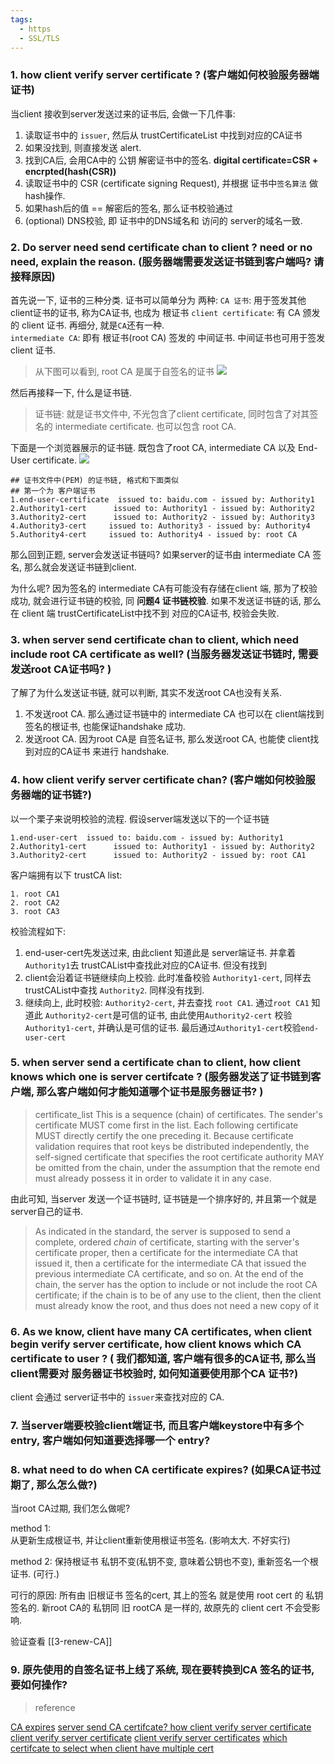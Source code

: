 ```yaml
---
tags:
  - https
  - SSL/TLS
---
```


### 1. how client verify server certificate ?  (客户端如何校验服务器端证书)
当client 接收到server发送过来的证书后, 会做一下几件事:
1. 读取证书中的 `issuer`, 然后从 trustCertificateList 中找到对应的CA证书
2. 如果没找到,  则直接发送 alert.  
3. 找到CA后, 会用CA中的 公钥 解密证书中的签名. **digital certificate=CSR + encrpted(hash(CSR))**
4. 读取证书中的 CSR (certificate signing  Request), 并根据 证书中`签名算法` 做 hash操作.
5. 如果hash后的值  == 解密后的签名, 那么证书校验通过
6. (optional) DNS校验, 即 证书中的DNS域名和 访问的 server的域名一致. 
		
### 2. Do server need send certificate chan to client ? need or no need, explain the reason.  (服务器端需要发送证书链到客户端吗?  请接释原因)
首先说一下, 证书的三种分类.
证书可以简单分为 两种:
`CA 证书`:  用于签发其他 client证书的证书, 称为CA证书, 也成为 根证书
`client certificate`:  有 CA 颁发的 client 证书.
再细分, 就是`CA`还有一种.  
`intermediate CA`: 即有 根证书(root CA) 签发的 中间证书.  中间证书也可用于签发 client 证书.

> 从下图可以看到,  root CA 是属于自签名的证书
![](./images/2-root-ca.png)

然后再接释一下, 什么是证书链.
> 证书链:  就是证书文件中, 不光包含了client certificate, 同时包含了对其签名的 intermediate certificate.  也可以包含 root CA.

下面是一个浏览器展示的证书链. 既包含了root CA,  intermediate CA 以及 End-User certificate.
![](./images/1-ssl-level.png)

```shell
## 证书文件中(PEM) 的证书链, 格式和下面类似
## 第一个为 客户端证书
1.end-user-certificate  issued to: baidu.com - issued by: Authority1
2.Authority1-cert      issued to: Authority1 - issued by: Authority2
3.Authority2-cert      issued to: Authority2 - issued by: Authority3
4.Authority3-cert     issued to: Authority3 - issued by: Authority4
5.Authority4-cert     issued to: Authority4 - issued by: root CA
```
那么回到正题, server会发送证书链吗?
如果server的证书由 intermediate CA 签名,  那么就会发送证书链到client.

为什么呢?
因为签名的 intermediate CA有可能没有存储在client 端,  那为了校验成功, 就会进行证书链的校验, 同 **问题4 证书链校验**.   如果不发送证书链的话, 那么在 client 端 trustCertificateList中找不到 对应的CA证书,  校验会失败.

### 3. when server send certificate chan to client, which need include root CA certificate as well?   (当服务器发送证书链时,  需要发送root CA证书吗? )
了解了为什么发送证书链,  就可以判断,  其实不发送root CA也没有关系.  
1.  不发送root CA.  那么通过证书链中的 intermediate CA 也可以在 client端找到签名的根证书,  也能保证handshake 成功.
2. 发送root CA. 因为root CA是 自签名证书, 那么发送root CA, 也能使 client找到对应的CA证书 来进行 handshake.
### 4. how client verify server certificate chan? (客户端如何校验服务器端的证书链?)
以一个栗子来说明校验的流程. 
假设server端发送以下的一个证书链
```shell
1.end-user-cert  issued to: baidu.com - issued by: Authority1
2.Authority1-cert      issued to: Authority1 - issued by: Authority2
3.Authority2-cert      issued to: Authority2 - issued by: root CA1
```

客户端拥有以下 trustCA list:
```shell
1. root CA1
2. root CA2
3. root CA3
```

校验流程如下:
1. end-user-cert先发送过来, 由此client 知道此是 server端证书.  并拿着 `Authority1`去  trustCAList中查找此对应的CA证书. 但没有找到
2.  client会沿着证书链继续向上校验.  此时准备校验 `Authority1-cert`, 同样去 trustCAList中查找  `Authority2`. 同样没有找到. 
3. 继续向上, 此时校验: `Authority2-cert`, 并去查找 `root CA1`. 通过`root CA1` 知道此 `Authority2-cert`是可信的证书,  由此使用`Authority2-cert` 校验`Authority1-cert`,  并确认是可信的证书.  最后通过`Authority1-cert`校验`end-user-cert`


### 5. when server send a certificate chan to client, how client knows which one is server certifcate ? (服务器发送了证书链到客户端, 那么客户端如何才能知道哪个证书是服务器证书?  )
> certificate_list
      This is a sequence (chain) of certificates.  The sender's
      certificate MUST come first in the list.  Each following
      certificate MUST directly certify the one preceding it.  Because
      certificate validation requires that root keys be distributed
      independently, the self-signed certificate that specifies the root
      certificate authority MAY be omitted from the chain, under the
      assumption that the remote end must already possess it in order to
      validate it in any case.
      
由此可知, 当server 发送一个证书链时,  证书链是一个排序好的, 并且第一个就是 server自己的证书.
> As indicated in the standard, the server is supposed to send a complete, ordered _chain_ of certificate, starting with the server's certificate proper, then a certificate for the intermediate CA that issued it, then a certificate for the intermediate CA that issued the previous intermediate CA certificate, and so on. At the end of the chain, the server has the option to include or not include the root CA certificate; if the chain is to be of any use to the client, then the client must already know the root, and thus does not need a new copy of it


### 6. As we know, client have many CA certificates, when client begin verify server certificate, how client knows which CA certificate to user ? ( 我们都知道, 客户端有很多的CA证书,  那么当client需要对 服务器证书校验时,  如何知道要使用那个CA 证书?)
client 会通过 server证书中的 `issuer`来查找对应的 CA.

### 7. 当server端要校验client端证书, 而且客户端keystore中有多个entry,  客户端如何知道要选择哪一个 entry? 


### 8. what need to do when CA certificate expires?   (如果CA证书过期了, 那么怎么做?)
当root CA过期, 我们怎么做呢?

method 1:  
从更新生成根证书,  并让client重新使用根证书签名.   (影响太大. 不好实行)


method 2:
保持根证书 私钥不变(私钥不变,  意味着公钥也不变),  重新签名一个根证书. (可行.)

可行的原因:
所有由 旧根证书 签名的cert,  其上的签名 就是使用 root cert 的 私钥签名的. 新root CA的 私钥同 旧 rootCA 是一样的,  故原先的 client cert 不会受影响.

验证查看 [[3-renew-CA]]

### 9. 原先使用的自签名证书上线了系统,  现在要转换到CA 签名的证书,  要如何操作?











> reference

[CA expires](https://serverfault.com/questions/306345/certification-authority-root-certificate-expiry-and-renewal)
[server send CA certifcate? ](https://security.stackexchange.com/questions/93157/in-ssl-server-handshake-does-server-also-send-ca-certificate)
[how client verify server certificate](https://stackoverflow.com/questions/35374491/how-does-the-client-verify-servers-certificate-in-ssl)
[client verify server certificate](https://docs.oracle.com/cd/E19693-01/819-0997/aakhb/index.html)
[client verify server certificates](https://web.archive.org/web/20230810153801/https://docs.oracle.com/cd/E19693-01/819-0997/aakhb/index.html)
[which certifcate to select when client have multiple cert](https://stackoverflow.com/questions/58590849/which-ssl-certificate-will-be-selected-if-client-has-multiple-certificates-in-ke)